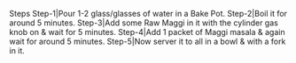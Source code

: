 Steps
Step-1|Pour 1-2 glass/glasses of water in a Bake Pot.
Step-2|Boil it for around 5 minutes.
Step-3|Add some Raw Maggi in it with the cylinder gas knob on & wait for 5 minutes.
Step-4|Add 1 packet of Maggi masala & again wait for around 5 minutes.
Step-5|Now server it to all in a bowl & with a fork in it.